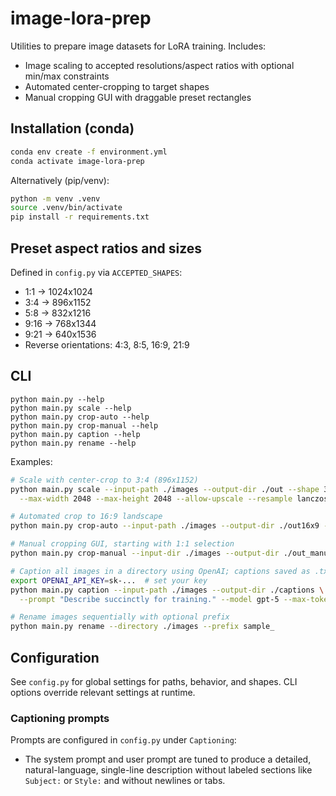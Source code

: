# image-lora-prep

Utilities to prepare image datasets for LoRA training. Includes:

- Image scaling to accepted resolutions/aspect ratios with optional min/max constraints
- Automated center-cropping to target shapes
- Manual cropping GUI with draggable preset rectangles

## Installation (conda)

```bash
conda env create -f environment.yml
conda activate image-lora-prep
```

Alternatively (pip/venv):

```bash
python -m venv .venv
source .venv/bin/activate
pip install -r requirements.txt
```

## Preset aspect ratios and sizes

Defined in `config.py` via `ACCEPTED_SHAPES`:

- 1:1 → 1024x1024
- 3:4 → 896x1152
- 5:8 → 832x1216
- 9:16 → 768x1344
- 9:21 → 640x1536
- Reverse orientations: 4:3, 8:5, 16:9, 21:9

## CLI

```
python main.py --help
python main.py scale --help
python main.py crop-auto --help
python main.py crop-manual --help
python main.py caption --help
python main.py rename --help
```

Examples:

```bash
# Scale with center-crop to 3:4 (896x1152)
python main.py scale --input-path ./images --output-dir ./out --shape 3:4 \
  --max-width 2048 --max-height 2048 --allow-upscale --resample lanczos

# Automated crop to 16:9 landscape
python main.py crop-auto --input-path ./images --output-dir ./out16x9 --shape 16:9

# Manual cropping GUI, starting with 1:1 selection
python main.py crop-manual --input-dir ./images --output-dir ./out_manual --shape 1:1

# Caption all images in a directory using OpenAI; captions saved as .txt files
export OPENAI_API_KEY=sk-...  # set your key
python main.py caption --input-path ./images --output-dir ./captions \
  --prompt "Describe succinctly for training." --model gpt-5 --max-tokens 256

# Rename images sequentially with optional prefix
python main.py rename --directory ./images --prefix sample_
```

## Configuration

See `config.py` for global settings for paths, behavior, and shapes. CLI options override relevant settings at runtime.

### Captioning prompts

Prompts are configured in `config.py` under `Captioning`:
- The system prompt and user prompt are tuned to produce a detailed, natural-language, single-line description without labeled sections like `Subject:` or `Style:` and without newlines or tabs.

